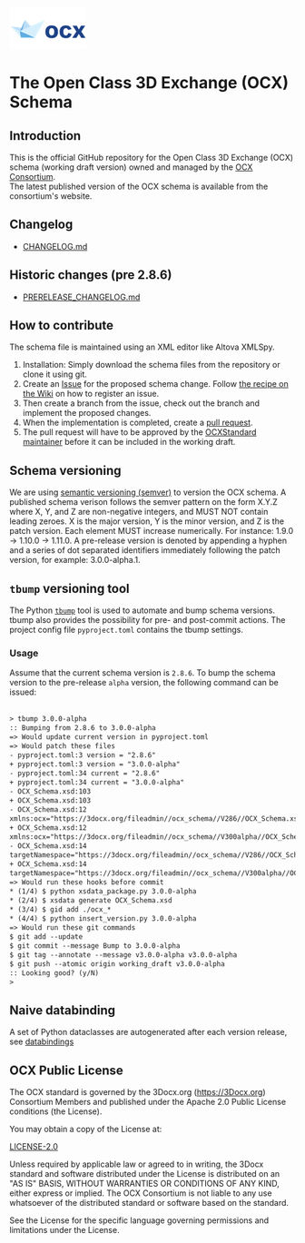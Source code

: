 ![3DOCX.org logo](./docs/_static/logo.png)
# The Open Class 3D Exchange (OCX) Schema

## Introduction 
This is the official GitHub repository for the Open Class 3D Exchange (OCX) schema (working draft version) owned and managed by the [OCX Consortium](https://3Docx.org).  
The latest published version of the OCX schema is available from the consortium's website.

## Changelog
  * [CHANGELOG.md](CHANGELOG.md)

## Historic changes (pre 2.8.6)

  * [PRERELEASE_CHANGELOG.md](PRERELEASE_CHANGELOG.md)

## How to contribute
The schema file is maintained using an XML editor like Altova XMLSpy.
1. Installation: Simply download the schema files from the repository or clone it using git.
2. Create an [Issue](https://docs.github.com/en/issues/tracking-your-work-with-issues/creating-an-issue) for the proposed schema change. 
Follow [the recipe on the Wiki](https://github.com/OCXStandard/OCX_Schema/wiki) on how to register an issue.
3. Then create a branch from the issue, check out the branch and implement the proposed changes.
4. When the implementation is completed, create a [pull request](https://docs.github.com/en/pull-requests/collaborating-with-pull-requests/proposing-changes-to-your-work-with-pull-requests/about-pull-requests).
4. The pull request will have to be approved by the [OCXStandard maintainer](https://github.com/orgs/OCXStandard/teams/ocx-schema-team?query=role%3Amaintainer) before it can be included in the working draft.


## Schema versioning
We are using [semantic versioning (semver)](https://semver.org/) to version the OCX schema. A published schema verison follows the semver pattern on the form X.Y.Z where X, Y, and Z are non-negative integers, and MUST NOT contain leading zeroes. 
X is the major version, Y is the minor version, and Z is the patch version. Each element MUST increase numerically. For instance: 1.9.0 -> 1.10.0 -> 1.11.0. 
A pre-release version is denoted by appending a hyphen and a series of dot separated identifiers immediately following the patch version, for example: 3.0.0-alpha.1.

## ``tbump`` versioning tool

The Python [``tbump``](https://pypi.org/project/tbump/) tool is used to automate and bump schema versions. tbump also provides the possibility for pre- and post-commit actions.
The project config file ``pyproject.toml`` contains the tbump settings.

### Usage

Assume that the current schema version is ``2.8.6``. To bump the schema version to the pre-release ``alpha`` version, the following command can be issued:

<pre><code>
> tbump 3.0.0-alpha
:: Bumping from 2.8.6 to 3.0.0-alpha
=> Would update current version in pyproject.toml
=> Would patch these files
- pyproject.toml:3 version = "2.8.6"
+ pyproject.toml:3 version = "3.0.0-alpha"
- pyproject.toml:34 current = "2.8.6"
+ pyproject.toml:34 current = "3.0.0-alpha"
- OCX_Schema.xsd:103 <xs:attribute name="schemaVersion" type="xs:string" use="required" fixed="2.8.6">
+ OCX_Schema.xsd:103 <xs:attribute name="schemaVersion" type="xs:string" use="required" fixed="3.0.0-alpha">
- OCX_Schema.xsd:12 xmlns:ocx="https://3docx.org/fileadmin//ocx_schema//V286//OCX_Schema.xsd"
+ OCX_Schema.xsd:12 xmlns:ocx="https://3docx.org/fileadmin//ocx_schema//V300alpha//OCX_Schema.xsd"
- OCX_Schema.xsd:14 targetNamespace="https://3docx.org/fileadmin//ocx_schema//V286//OCX_Schema.xsd"
+ OCX_Schema.xsd:14 targetNamespace="https://3docx.org/fileadmin//ocx_schema//V300alpha//OCX_Schema.xsd"
=> Would run these hooks before commit
* (1/4) $ python xsdata_package.py 3.0.0-alpha
* (2/4) $ xsdata generate OCX_Schema.xsd
* (3/4) $ gid add ./ocx_*
* (4/4) $ python insert_version.py 3.0.0-alpha
=> Would run these git commands
$ git add --update
$ git commit --message Bump to 3.0.0-alpha
$ git tag --annotate --message v3.0.0-alpha v3.0.0-alpha
$ git push --atomic origin working_draft v3.0.0-alpha
:: Looking good? (y/N)
>
</code></pre>




## Naive databinding
A set of Python dataclasses are autogenerated after each version release, see [databindings](databinding.rst)

## OCX Public License
The OCX standard is governed by the 3Docx.org (https://3Docx.org) Consortium Members and published under the
Apache 2.0 Public License conditions (the License).

You may obtain a copy of the License at:

[LICENSE-2.0](http://www.apache.org/licenses/LICENSE-2.0)

Unless required by applicable law or agreed to in writing, the 3Docx standard and software distributed under the License
is distributed on an "AS IS" BASIS, WITHOUT WARRANTIES OR CONDITIONS OF ANY KIND, either express or implied.
The OCX Consortium is not liable to any use whatsoever of the distributed standard or software based on the standard.

See the License for the specific language governing permissions and limitations under the License.
